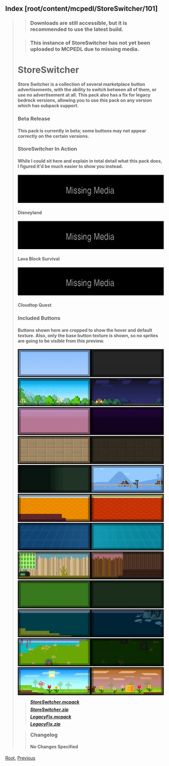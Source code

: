 ## Index [root/content/mcpedl/StoreSwitcher/101]
> > ### Downloads are still accessible, but it is recommended to use the latest build.
> 
> > ### This instance of StoreSwitcher has not yet been uploaded to MCPEDL due to missing media.
> 
> # StoreSwitcher
> #### Store Switcher is a collection of several marketplace button advertisements, with the ability to switch between all of them, or use no advertisement at all. This pack also has a fix for legacy bedrock versions, allowing you to use this pack on any version which has subpack support.
> ### Beta Release
> #### This pack is currently in beta; some buttons may not appear correctly on the certain versions.
> ### StoreSwitcher In Action
> #### While I could sit here and explain in total detail what this pack does, I figured it'd be much easier to show you instead.
> ![Image](././upload/store-switcher_2.png)
> #### Disneyland
> ![Image](././upload/store-switcher_3.png)
> #### Lava Block Survival
> ![Image](././upload/store-switcher_4.png)
> #### Cloudtop Quest
> ### Included Buttons
> #### **Buttons shown here are cropped to show the hover and default texture. Also, only the base button texture is shown, so no sprites are going to be visible from this preview.**
> ![Image](././upload/store-switcher_5.png)
> ![Image](././upload/store-switcher_6.png)
> ![Image](././upload/store-switcher_7.png)
> ![Image](././upload/store-switcher_8.png)
> ![Image](././upload/store-switcher_9.png)
> ![Image](././upload/store-switcher_10.png)
> ![Image](././upload/store-switcher_11.png)
> ![Image](././upload/store-switcher_12.png)
> ![Image](././upload/store-switcher_13.png)
> ![Image](././upload/store-switcher_14.png)
> ![Image](././upload/store-switcher_15.png)
> ![Image](././upload/store-switcher_16.png)
>
> > ##### [StoreSwitcher.mcpack](././upload/StoreSwitcher.mcpack)
> > ##### [StoreSwitcher.zip](././upload/StoreSwitcher.zip)
> > ##### [LegacyFix.mcpack](././upload/LegacyFix.mcpack)
> > ##### [LegacyFix.zip](././upload/LegacyFix.zip) 
>
> > ### Changelog
> > #### No Changes Specified

[Root](/), [Previous](.././)
<head><style>blockquote>* h5 { line-height:0!important } </style></head>
